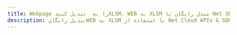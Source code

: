 ---title: Webpage را به  تبدیل کنیدXLSM، WEB به XLSM مبدل رایگان یا Net SDKdescription: تبدیل رایگانWEB به XLSM با استفاده از Net Cloud APIs & SDK همچنین اسناد PDF را در Cloud ایجاد، ویرایش و رندر کنید.---